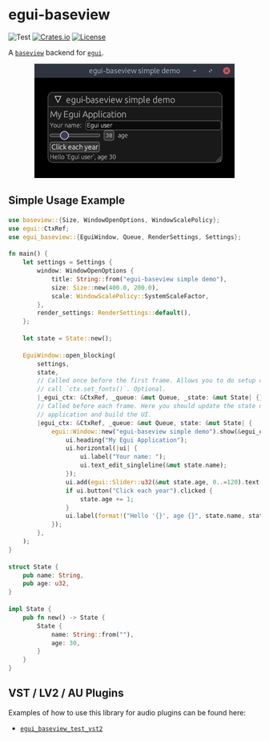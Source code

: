 # egui-baseview
![Test](https://github.com/BillyDM/egui-baseview/workflows/Rust/badge.svg)
[![Crates.io](https://img.shields.io/crates/v/egui-baseview.svg)](https://crates.io/crates/egui-baseview)
[![License](https://img.shields.io/crates/l/egui-baseview.svg)](https://github.com/BillyDM/egui-baseview/blob/main/LICENSE)

A [`baseview`] backend for [`egui`].

<div align="center">
    <img src="screenshot.png">
</div>

## Simple Usage Example

```rust
use baseview::{Size, WindowOpenOptions, WindowScalePolicy};
use egui::CtxRef;
use egui_baseview::{EguiWindow, Queue, RenderSettings, Settings};

fn main() {
    let settings = Settings {
        window: WindowOpenOptions {
            title: String::from("egui-baseview simple demo"),
            size: Size::new(400.0, 200.0),
            scale: WindowScalePolicy::SystemScaleFactor,
        },
        render_settings: RenderSettings::default(),
    };

    let state = State::new();

    EguiWindow::open_blocking(
        settings,
        state,
        // Called once before the first frame. Allows you to do setup code and to
        // call `ctx.set_fonts()`. Optional.
        |_egui_ctx: &CtxRef, _queue: &mut Queue, _state: &mut State| {},
        // Called before each frame. Here you should update the state of your
        // application and build the UI.
        |egui_ctx: &CtxRef, _queue: &mut Queue, state: &mut State| {
            egui::Window::new("egui-baseview simple demo").show(&egui_ctx, |ui| {
                ui.heading("My Egui Application");
                ui.horizontal(|ui| {
                    ui.label("Your name: ");
                    ui.text_edit_singleline(&mut state.name);
                });
                ui.add(egui::Slider::u32(&mut state.age, 0..=120).text("age"));
                if ui.button("Click each year").clicked {
                    state.age += 1;
                }
                ui.label(format!("Hello '{}', age {}", state.name, state.age));
            });
        },
    );
}

struct State {
    pub name: String,
    pub age: u32,
}

impl State {
    pub fn new() -> State {
        State {
            name: String::from(""),
            age: 30,
        }
    }
}
```

## VST / LV2 / AU Plugins

Examples of how to use this library for audio plugins can be found here:
* [`egui_baseview_test_vst2`]

[`baseview`]: https://github.com/RustAudio/baseview
[`egui`]: https://github.com/emilk/egui
[`egui_baseview_test_vst2`]: https://github.com/DGriffin91/egui_baseview_test_vst2

